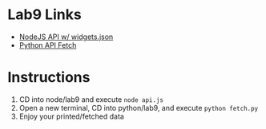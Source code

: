 # Lab9 Links
- [NodeJS API w/ widgets.json](https://github.com/lh1207/it3038c-scripts/tree/main/node/lab9)
- [Python API Fetch](https://github.com/lh1207/it3038c-scripts/blob/main/python/lab9/fetch.py)

# Instructions
1. CD into node/lab9 and execute ```node api.js```
2. Open a new terminal, CD into python/lab9, and execute ```python fetch.py```
3. Enjoy your printed/fetched data
